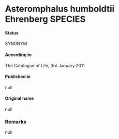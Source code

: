 Asteromphalus humboldtii Ehrenberg SPECIES
=======

#### Status
SYNONYM

#### According to
The Catalogue of Life, 3rd January 2011

#### Published in
null

#### Original name
null

### Remarks
null